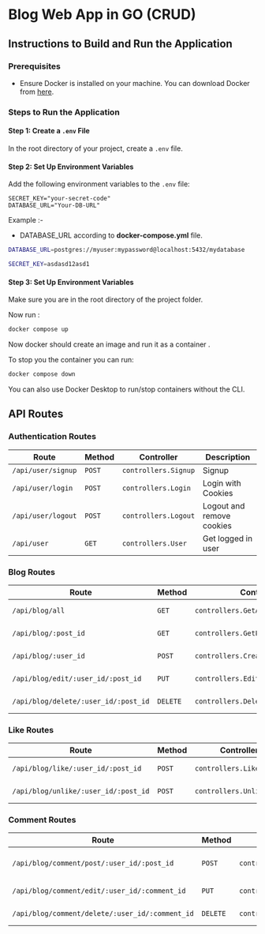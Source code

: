 # Blog Web App in GO (CRUD)

## Instructions to Build and Run the Application

### Prerequisites
- Ensure Docker is installed on your machine. You can download Docker from [here](https://www.docker.com/products/docker-desktop).

### Steps to Run the Application

#### Step 1: Create a `.env` File
In the root directory of your project, create a `.env` file.

#### Step 2: Set Up Environment Variables
Add the following environment variables to the `.env` file:

```plaintext
SECRET_KEY="your-secret-code"
DATABASE_URL="Your-DB-URL"
```
 Example :- 
<br>
- DATABASE_URL according to **docker-compose.yml** file.

```bash
DATABASE_URL=postgres://myuser:mypassword@localhost:5432/mydatabase
```
```bash
SECRET_KEY=asdasd12asd1
```
#### Step 3: Set Up Environment Variables
Make sure you are in the root directory of the project folder.

Now run : <br>

```bash
docker compose up
```
Now docker should create an image and run it as a container .

To stop you the container you can run: <br>
```bash
docker compose down
```
You can also use Docker Desktop to run/stop containers without the CLI.


## API Routes

### Authentication Routes

| **Route**              | **Method** | **Controller**       | **Description**          |
|------------------------|------------|----------------------|--------------------------|
| `/api/user/signup`     | `POST`     | `controllers.Signup` | Signup                   |
| `/api/user/login`      | `POST`     | `controllers.Login`  | Login with Cookies       |
| `/api/user/logout`     | `POST`     | `controllers.Logout` | Logout and remove cookies|
| `/api/user`            | `GET`      | `controllers.User`   | Get logged in user       |

### Blog Routes

| **Route**                           | **Method** | **Controller**                   | **Middleware**           | **Description**            |
|-------------------------------------|------------|----------------------------------|--------------------------|----------------------------|
| `/api/blog/all`                     | `GET`      | `controllers.GetAllPosts`        |                          | Get all blog posts         |
| `/api/blog/:post_id`                | `GET`      | `controllers.GetPostWithIdHandler`|                          | Get blog post by ID        |
| `/api/blog/:user_id`                | `POST`     | `controllers.CreateBlog`         | `middlewares.Authenticate`| Create blog post           |
| `/api/blog/edit/:user_id/:post_id`  | `PUT`      | `controllers.EditPost`           | `middlewares.Authenticate`| Edit blog post             |
| `/api/blog/delete/:user_id/:post_id`| `DELETE`   | `controllers.DeletePost`         | `middlewares.Authenticate`| Delete blog post           |

### Like Routes

| **Route**                              | **Method** | **Controller**          | **Middleware**           | **Description**       |
|----------------------------------------|------------|-------------------------|--------------------------|-----------------------|
| `/api/blog/like/:user_id/:post_id`     | `POST`     | `controllers.LikePost`  | `middlewares.Authenticate`| Like a blog post      |
| `/api/blog/unlike/:user_id/:post_id`   | `POST`     | `controllers.UnlikePost`| `middlewares.Authenticate`| Unlike a blog post    |

### Comment Routes

| **Route**                                    | **Method** | **Controller**             | **Middleware**           | **Description**         |
|----------------------------------------------|------------|----------------------------|--------------------------|-------------------------|
| `/api/blog/comment/post/:user_id/:post_id`   | `POST`     | `controllers.PostComment`  | `middlewares.Authenticate`| Post a comment on a blog|
| `/api/blog/comment/edit/:user_id/:comment_id`| `PUT`      | `controllers.EditComment`  | `middlewares.Authenticate`| Edit a comment          |
| `/api/blog/comment/delete/:user_id/:comment_id`| `DELETE`   | `controllers.DeleteComment`| `middlewares.Authenticate`| Delete a comment        |
